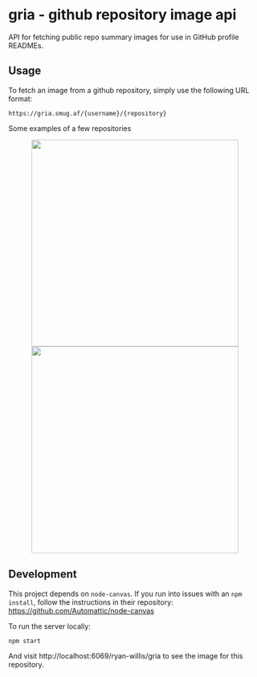 # gria - github repository image api

API for fetching public repo summary images for use in GitHub profile READMEs.

## Usage

To fetch an image from a github repository, simply use the following URL format:

```
https://gria.smug.af/{username}/{repository}
```

Some examples of a few repositories

<div align="center">
  <a href="https://github.com/ryan-willis/icon-workshop"><img src="https://gria.smug.af/ryan-willis/icon-workshop?t=1" width="412px" /></a>
  <a href="https://github.com/ryan-willis/netivity"><img src="https://gria.smug.af/ryan-willis/netivity?t=2" width="412px"/></a>
</div>

## Development

This project depends on `node-canvas`. If you run into issues with an `npm install`, follow the instructions in their repository: https://github.com/Automattic/node-canvas

To run the server locally:

```bash
npm start
```

And visit http://localhost:6069/ryan-willis/gria to see the image for this repository.
